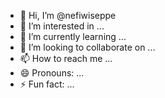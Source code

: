 - 👋 Hi, I’m @nefiwiseppe
- 👀 I’m interested in ...
- 🌱 I’m currently learning ...
- 💞️ I’m looking to collaborate on ...
- 📫 How to reach me ...
- 😄 Pronouns: ...
- ⚡ Fun fact: ...

<!---
nefiwiseppe/nefiwiseppe is a ✨ special ✨ repository because its `README.md` (this file) appears on your GitHub profile.
You can click the Preview link to take a look at your changes.
--->
